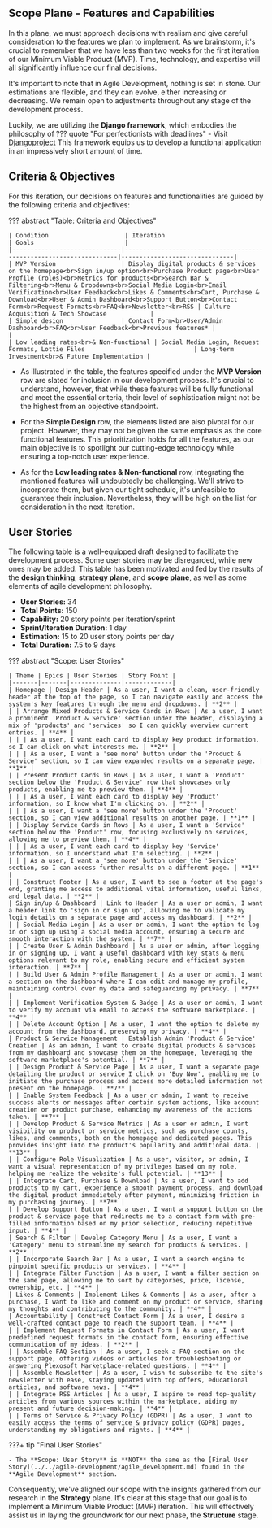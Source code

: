 ## Scope Plane - Features and Capabilities

In this plane, we must approach decisions with realism and give careful consideration to the features we plan to implement. As we brainstorm, it's crucial to remember that we have less than two weeks for the first iteration of our Minimum Viable Product (MVP). Time, technology, and expertise will all significantly influence our final decisions.

It's important to note that in Agile Development, nothing is set in stone. Our estimations are flexible, and they can evolve, either increasing or decreasing. We remain open to adjustments throughout any stage of the development process.

Luckily, we are utilizing the **Django framework**, which embodies the philosophy of 
??? quote "For perfectionists with deadlines"
    - Visit [Djangoproject](https://www.djangoproject.com/)
This framework equips us to develop a functional application in an impressively short amount of time.

## Criteria & Objectives
For this iteration, our decisions on features and functionalities are guided by the following criteria and objectives:

??? abstract "Table: Criteria and Objectives"

    | Condition                     | Iteration                                                          | Goals                         |
    |------------------------------|--------------------------------------------------------------------|-------------------------------|
    | MVP Version                  | Display digital products & services on the homepage<br>Sign in/up option<br>Purchase Product page<br>User Profile (roles)<br>Metrics for products<br>Search Bar & Filtering<br>Menu & Dropdowns<br>Social Media Login<br>Email Verification<br>User Feedback<br>Likes & Comments<br>Cart, Purchase & Download<br>User & Admin Dashboard<br>Support Button<br>Contact Form<br>Request Formats<br>FAQ<br>Newsletter<br>RSS | Culture Acquisition & Tech Showcase            |
    | Simple design                | Contact Form<br>User/Admin Dashboard<br>FAQ<br>User Feedback<br>Previous features* |                 |
    | Low leading rates<br>& Non-functional | Social Media Login, Request Formats, Lottie Files                              | Long-term Investment<br>& Future Implementation |

- As illustrated in the table, the features specified under the **MVP Version** row are slated for inclusion in our development process. It's crucial to understand, however, that while these features will be fully functional and meet the essential criteria, their level of sophistication might not be the highest from an objective standpoint.

- For the **Simple Design** row, the elements listed are also pivotal for our project. However, they may not be given the same emphasis as the core functional features. This prioritization holds for all the features, as our main objective is to spotlight our cutting-edge technology while ensuring a top-notch user experience.

- As for the **Low leading rates & Non-functional** row, integrating the mentioned features will undoubtedly be challenging. We'll strive to incorporate them, but given our tight schedule, it's unfeasible to guarantee their inclusion. Nevertheless, they will be high on the list for consideration in the next iteration.

## User Stories

The following table is a well-equipped draft designed to facilitate the development process. Some user stories may be disregarded, while new ones may be added. This table has been motivated and fed by the results of the **design thinking**, **strategy plane**, and **scope plane**, as well as some elements of agile development philosophy.

- **User Stories:** 34
- **Total Points:** 150
- **Capability:** 20 story points per iteration/sprint
- **Sprint/Iteration Duration:** 1 day
- **Estimation:** 15 to 20 user story points per day
- **Total Duration:** 7.5 to 9 days

??? abstract "Scope: User Stories"

    | Theme | Epics | User Stories | Story Point |
    |-------|-------|--------------|-------------|
    | Homepage | Design Header | As a user, I want a clean, user-friendly header at the top of the page, so I can navigate easily and access the system's key features through the menu and dropdowns. | **2** |
    | | Arrange Mixed Products & Service Cards in Rows | As a user, I want a prominent 'Product & Service' section under the header, displaying a mix of 'products' and 'services' so I can quickly overview current entries. | **4** |
    | | | As a user, I want each card to display key product information, so I can click on what interests me. | **2** |
    | | | As a user, I want a 'see more' button under the 'Product & Service' section, so I can view expanded results on a separate page. | **1** |
    | | Present Product Cards in Rows | As a user, I want a 'Product' section below the 'Product & Service' row that showcases only products, enabling me to preview them. | **4** |
    | | | As a user, I want each card to display key 'Product' information, so I know what I'm clicking on. | **2** |
    | | | As a user, I want a 'see more' button under the 'Product' section, so I can view additional results on another page. | **1** |
    | | Display Service Cards in Rows | As a user, I want a 'Service' section below the 'Product' row, focusing exclusively on services, allowing me to preview them. | **4** |
    | | | As a user, I want each card to display key 'Service' information, so I understand what I'm selecting. | **2** |
    | | | As a user, I want a 'see more' button under the 'Service' section, so I can access further results on a different page. | **1** |
    | | Construct Footer | As a user, I want to see a footer at the page's end, granting me access to additional vital information, useful links, and legal data. | **2** |
    | Sign in/up & Dashboard | Link to Header | As a user or admin, I want a header link to 'sign in or sign up', allowing me to validate my login details on a separate page and access my dashboard. | **2** |
    | | Social Media Login | As a user or admin, I want the option to log in or sign up using a social media account, ensuring a secure and smooth interaction with the system. | **7** |
    | | Create User & Admin Dashboard | As a user or admin, after logging in or signing up, I want a useful dashboard with key stats & menu options relevant to my role, enabling secure and efficient system interaction. | **7** |
    | | Build User & Admin Profile Management | As a user or admin, I want a section on the dashboard where I can edit and manage my profile, maintaining control over my data and safeguarding my privacy. | **7** |
    | | Implement Verification System & Badge | As a user or admin, I want to verify my account via email to access the software marketplace. | **4** |
    | | Delete Account Option | As a user, I want the option to delete my account from the dashboard, preserving my privacy. | **4** |
    | Product & Service Management | Establish Admin 'Product & Service' Creation | As an admin, I want to create digital products & services from my dashboard and showcase them on the homepage, leveraging the software marketplace's potential. | **7** |
    | | Design Product & Service Page | As a user, I want a separate page detailing the product or service I click on 'Buy Now', enabling me to initiate the purchase process and access more detailed information not present on the homepage. | **7** |
    | | Enable System Feedback | As a user or admin, I want to receive success alerts or messages after certain system actions, like account creation or product purchase, enhancing my awareness of the actions taken. | **7** |
    | | Develop Product & Service Metrics | As a user or admin, I want visibility on product or service metrics, such as purchase counts, likes, and comments, both on the homepage and dedicated pages. This provides insight into the product's popularity and additional data. | **13** |
    | | Configure Role Visualization | As a user, visitor, or admin, I want a visual representation of my privileges based on my role, helping me realize the website's full potential. | **13** |
    | | Integrate Cart, Purchase & Download | As a user, I want to add products to my cart, experience a smooth payment process, and download the digital product immediately after payment, minimizing friction in my purchasing journey. | **7** |
    | | Develop Support Button | As a user, I want a support button on the product & service page that redirects me to a contact form with pre-filled information based on my prior selection, reducing repetitive input. | **4** |
    | Search & Filter | Develop Category Menu | As a user, I want a 'Category' menu to streamline my search for products & services. | **2** |
    | | Incorporate Search Bar | As a user, I want a search engine to pinpoint specific products or services. | **4** |
    | | Integrate Filter Function | As a user, I want a filter section on the same page, allowing me to sort by categories, price, license, ownership, etc. | **4** |
    | Likes & Comments | Implement Likes & Comments | As a user, after a purchase, I want to like and comment on my product or service, sharing my thoughts and contributing to the community. | **4** |
    | Accountability | Construct Contact Form | As a user, I desire a well-crafted contact page to reach the support team. | **4** |
    | | Implement Request Formats in Contact Form | As a user, I want predefined request formats in the contact form, ensuring effective communication of my ideas. | **2** |
    | | Assemble FAQ Section | As a user, I seek a FAQ section on the support page, offering videos or articles for troubleshooting or answering Plexosoft Marketplace-related questions. | **4** |
    | | Assemble Newsletter | As a user, I wish to subscribe to the site's newsletter with ease, staying updated with top offers, educational articles, and software news. | **4** |
    | | Integrate RSS Articles | As a user, I aspire to read top-quality articles from various sources within the marketplace, aiding my present and future decision-making. | **4** |
    | | Terms of Service & Privacy Policy (GDPR) | As a user, I want to easily access the terms of service & privacy policy (GDPR) pages, understanding my obligations and rights. | **4** |

???+ tip "Final User Stories"

    - The **Scope: User Story** is **NOT** the same as the [Final User Story](../../agile-development/agile_development.md) found in the **Agile Development** section.

Consequently, we've aligned our scope with the insights gathered from our research in the **Strategy** plane. It's clear at this stage that our goal is to implement a Minimum Viable Product (MVP) iteration. This will effectively assist us in laying the groundwork for our next phase, the **Structure** stage.
